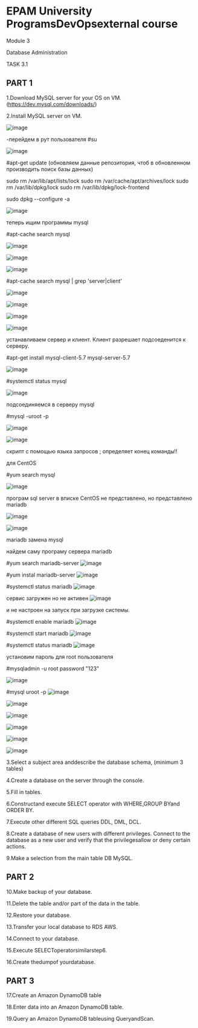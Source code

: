 # EPAM University ProgramsDevOpsexternal course

Module 3

Database Administration

TASK 3.1

## PART 1

1.Download MySQL server for your OS on VM. (https://dev.mysql.com/downloads/)

2.Install MySQL server on VM.

![image](https://user-images.githubusercontent.com/58170246/126062118-48eabd2b-6b58-41fe-9ee7-16df793a0627.png)

-перейдем в рут пользователя
#su 

![image](https://user-images.githubusercontent.com/58170246/126062145-e552e46a-3688-403f-82ff-939180e175c4.png)

#apt-get update (обновляем данные репозитория, чтоб в  обновленном  производить поиск базы данных)



sudo rm /var/lib/apt/lists/lock
sudo rm /var/cache/apt/archives/lock
sudo rm /var/lib/dpkg/lock
sudo rm /var/lib/dpkg/lock-frontend

sudo dpkg --configure -a



![image](https://user-images.githubusercontent.com/58170246/126062194-32cde8bf-41ee-451c-8b08-4f8cd75061a5.png)

теперь ищим программы mysql

#apt-cache search mysql

![image](https://user-images.githubusercontent.com/58170246/126062425-780300e4-8a50-4657-a3cc-2fad7abd50b2.png)

![image](https://user-images.githubusercontent.com/58170246/126062463-369de0e0-abc5-40d7-bb01-438b4f5c63f3.png)

![image](https://user-images.githubusercontent.com/58170246/126062475-2df94095-ccd0-4114-bf05-a3766a031c90.png)

#apt-cache search mysql | grep 'server\|client'

![image](https://user-images.githubusercontent.com/58170246/126062706-60086ba9-bafb-4c7e-99be-92fcad1be61e.png)

![image](https://user-images.githubusercontent.com/58170246/126062749-935fe30a-f2d6-48bf-930a-91f720cb787d.png)

![image](https://user-images.githubusercontent.com/58170246/126062819-a5620001-683e-4e4c-bca5-c3de66ef4ef3.png)

![image](https://user-images.githubusercontent.com/58170246/126062831-93647c85-2940-41e6-b245-68852ec07cf1.png)

устанавливаем сервер и клиент. Клиент разрешает подсоеденится  к серверу.

#apt-get install mysql-client-5.7 mysql-server-5.7 

![image](https://user-images.githubusercontent.com/58170246/126063067-4737bd98-014b-4ec2-bbbd-3a14d46e11c6.png)

#systemctl status mysql

![image](https://user-images.githubusercontent.com/58170246/126063537-2c11234d-4169-40c5-8da4-500944afa701.png)

подсоединяемся в серверу mysql

#mysql -uroot -p

![image](https://user-images.githubusercontent.com/58170246/126063700-7138ef3b-caf6-4423-b8ec-44b1f87bfac2.png)

![image](https://user-images.githubusercontent.com/58170246/126078403-885347ce-002b-4013-82c7-b9bb5309f03b.png)

скрипт с помощью языка запросов ; определяет конец команды!!


для CentOS

#yum search mysql

![image](https://user-images.githubusercontent.com/58170246/126078532-952742ed-3000-46a6-9c75-7220f5223b22.png)

програм sql server в вписке CentOS не представлено, но представлено mariadb 

![image](https://user-images.githubusercontent.com/58170246/126078565-b54c2d96-4d90-4c22-a0b7-76b2573f80ac.png)

![image](https://user-images.githubusercontent.com/58170246/126061930-b5b05cfa-b7c7-45d1-8dfa-946d46813e41.png)

mariadb замена mysql

найдем саму програму сервера mariadb 

#yum search mariadb-server ![image](https://user-images.githubusercontent.com/58170246/126078650-86216c2f-89c5-4fc4-b6d7-9087393e2a3c.png)

#yum instal mariadb-server ![image](https://user-images.githubusercontent.com/58170246/126078662-91e9c0f4-bd15-4560-b9a8-a6c70188efcd.png)

#systemctl status mariadb ![image](https://user-images.githubusercontent.com/58170246/126078700-1c14a0cd-6df1-4123-9f0d-042d8ea33712.png)
 
сервис загружен но не активен ![image](https://user-images.githubusercontent.com/58170246/126078712-4549efb0-d9c1-4a04-8f05-6f8a79ab22dc.png)

и не настроен на запуск при загрузке системы.

#systemctl enable mariadb ![image](https://user-images.githubusercontent.com/58170246/126078797-b95a3000-e9b1-45d3-9e2d-1e343cbaa5fd.png)

#systemctl start mariadb ![image](https://user-images.githubusercontent.com/58170246/126078819-cacd7ca2-0768-40c7-beb5-d6942f488f7b.png)

#systemctl status mariadb  ![image](https://user-images.githubusercontent.com/58170246/126078856-9212979b-428a-4e7f-8f5f-4624c1da2e23.png)

установим пароль для root пользователя

#mysqladmin -u root password "123"

![image](https://user-images.githubusercontent.com/58170246/126078924-6dbf6cc6-f6e5-43e4-8c74-9a1e8023c852.png)

#mysql uroot -p
![image](https://user-images.githubusercontent.com/58170246/126078963-08370ffb-3e2a-4de1-97e3-dea710450202.png)

![image](https://user-images.githubusercontent.com/58170246/126079003-08978f0d-fa56-47d3-8e3b-88878f13655c.png)

![image](https://user-images.githubusercontent.com/58170246/126079029-61b7d11c-444f-4d8c-b492-832171c4e4a7.png)

![image](https://user-images.githubusercontent.com/58170246/126079038-e02b53d1-65da-44b6-b5b0-b1915fe428dc.png)

![image](https://user-images.githubusercontent.com/58170246/126079068-aa3b8eff-7497-4e10-b1af-b7571b605a1b.png)

![image](https://user-images.githubusercontent.com/58170246/126079127-bd2fedcd-1eda-4485-9075-e6d91c570b08.png)











3.Select a subject area anddescribe the database schema, (minimum 3 tables)

4.Create a database on the server through the console.

5.Fill in tables.

6.Constructand execute SELECT operator with WHERE,GROUP BYand ORDER BY.

7.Execute other different SQL queries DDL, DML, DCL.

8.Create a database of new users with different privileges. Connect to the database as a new user and verify that the privilegesallow or deny 
certain actions.

9.Make a selection from the main table DB MySQL.

## PART 2

10.Make backup of your database.

11.Delete the table and/or part of the data in the table.

12.Restore your database.

13.Transfer your local database to RDS AWS.

14.Connect to your database.

15.Execute SELECToperatorsimilarstep6.

16.Create thedumpof yourdatabase.

## PART 3

17.Create an Amazon DynamoDB table

18.Enter data into an Amazon DynamoDB table.

19.Query an Amazon DynamoDB tableusing QueryandScan.


